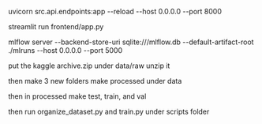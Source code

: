 uvicorn src.api.endpoints:app --reload --host 0.0.0.0 --port 8000

streamlit run frontend/app.py

mlflow server --backend-store-uri sqlite:///mlflow.db --default-artifact-root ./mlruns --host 0.0.0.0 --port 5000

put the kaggle archive.zip under data/raw
unzip it 

then make 3 new folders make processed under data 

then in processed make test, train, and val


then run organize_dataset.py and train.py under scripts folder